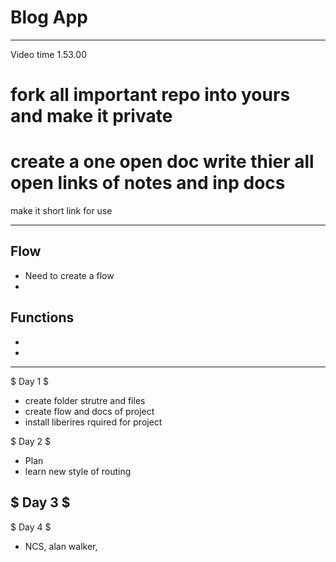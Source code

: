 # Blog App
---- 
Video time 1.53.00

# fork all important repo into yours and make it private
# create a one open doc write thier all open links of notes and inp docs
make it short link for use 

----
## Flow
- Need to create a flow 
- 

## Functions
- 
- 
----
$ Day 1  $
- create folder strutre and files 
- create flow and docs of project 
- install liberires rquired for project 

$ Day 2  $
- Plan
- learn new style of routing 

$ Day 3 $
- 


$ Day 4 $
- NCS, alan walker, 
